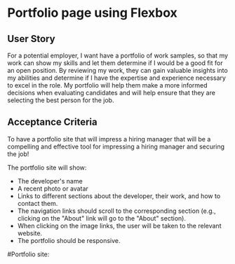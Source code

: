 # Portfolio page using Flexbox

## User Story
For a potential employer, I want have a portfolio of work samples, so that my work can show my skills and let them determine if I would be a good fit for an open position. By reviewing my work, they can gain valuable insights into my abilities and determine if I have the expertise and experience necessary to excel in the role. My portfolio will help them make a more informed decisions when evaluating candidates and will help ensure that they are selecting the best person for the job.

## Acceptance Criteria

To have a portfolio site that will impress a hiring manager that will be a compelling and effective tool for impressing a hiring manager and securing the job!

The portfolio site will show:

- The developer's name
- A recent photo or avatar
- Links to different sections about the developer, their work, and how to contact them.
- The navigation links should scroll to the corresponding section (e.g., clicking on the "About" link will go to the "About" section).
- When clicking on the image links, the user will be taken to the relevant website.
- The portfolio should be responsive.

#Portfolio site:
